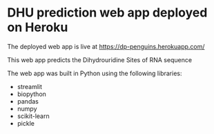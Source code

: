 # DHU prediction web app deployed on Heroku

The deployed web app is live at https://dp-penguins.herokuapp.com/

This web app predicts the Dihydrouridine Sites of RNA sequence

The web app was built in Python using the following libraries:
* streamlit
* biopython
* pandas
* numpy
* scikit-learn
* pickle
